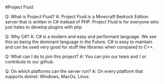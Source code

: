 #Project Fluid 

Q: What is Project Fluid? A: Project Fluid is a Minecraft Bedrock Edition server that is written in C# instead of PHP. Project Fluid is for everyone who just hates to develop plugins with php

Q: Why C#? A: C# is a modern and easy and performant language. We see this as being the dominant language in the Future. C# is easy to maintain and can be used very good for stuff like libraries when compared to C++.

Q: What can I do to join this project? A: You can join our team and / or contribute to our github.

Q: On which platforms can the server run? A: On every platform that supports dotnet: Windows, MacOs, Linux.
